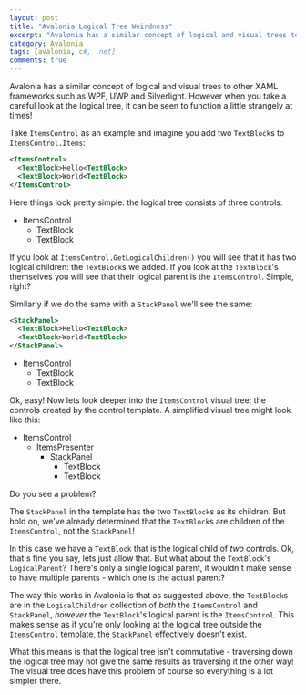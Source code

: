 ```yaml
---
layout: post
title: "Avalonia Logical Tree Weirdness"
excerpt: "Avalonia has a similar concept of logical and visual trees to other XAML frameworks..."
category: Avalonia
tags: [avalonia, c#, .net]
comments: true
---
```


Avalonia has a similar concept of logical and visual trees to other XAML frameworks such as WPF,
UWP and Silverlight. However when you take a careful look at the logical tree, it can be seen to
function a little strangely at times!

Take `ItemsControl` as an example and imagine you add two `TextBlock`s to `ItemsControl.Items`:

```xml
<ItemsControl>
  <TextBlock>Hello<TextBlock>
  <TextBlock>World<TextBlock>
</ItemsControl>
```

Here things look pretty simple: the logical tree consists of three controls:

- ItemsControl
  - TextBlock
  - TextBlock

If you look at `ItemsControl.GetLogicalChildren()` you will see that it has two logical children:
the `TextBlock`s we added. If you look at the `TextBlock`'s themselves you will see that their
logical parent is the `ItemsControl`. Simple, right?

Similarly if we do the same with a `StackPanel` we'll see the same:

```xml
<StackPanel>
  <TextBlock>Hello<TextBlock>
  <TextBlock>World<TextBlock>
</StackPanel>
```

- ItemsControl
  - TextBlock
  - TextBlock

Ok, easy! Now lets look deeper into the `ItemsControl` visual tree: the controls created by the
control template. A simplified visual tree might look like this:

- ItemsControl
  - ItemsPresenter
    - StackPanel
      - TextBlock
      - TextBlock

Do you see a problem?

The `StackPanel` in the template has the two `TextBlock`s as its children. But hold on, we've
already determined that the `TextBlock`s are children of the `ItemsControl`, not the `StackPanel`!

In this case we have a `TextBlock` that is the logical child of *two* controls. Ok, that's fine you
say, lets just allow that. But what about the `TextBlock`'s `LogicalParent`? There's only a single
logical parent, it wouldn't make sense to have multiple parents - which one is the actual parent?

The way this works in Avalonia is that as suggested above, the `TextBlock`s are in the
`LogicalChildren` collection of *both* the `ItemsControl` and `StackPanel`, *however* the
`TextBlock`'s logical parent is the `ItemsControl`. This makes sense as if you're only looking at
the logical tree outside the `ItemsControl` template, the `StackPanel` effectively doesn't exist.

What this means is that the logical tree isn't commutative - traversing down the logical tree may
not give the same results as traversing it the other way! The visual tree does have this problem
of course so everything is a lot simpler there.
